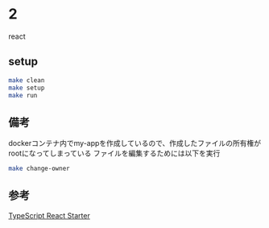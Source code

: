 # 2

react

## setup

```bash
make clean
make setup
make run
```

## 備考

dockerコンテナ内でmy-appを作成しているので、作成したファイルの所有権がrootになってしまっている
ファイルを編集するためには以下を実行

```bash
make change-owner 
```

## 参考

[TypeScript React Starter](https://github.com/Microsoft/TypeScript-React-Starter#typescript-react-starter)
